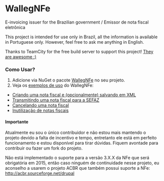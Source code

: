 ﻿WallegNFe
=========
E-invoicing issuer for the Brazilian government / Emissor de nota fiscal eletrônica

This project is intended for use only in Brazil, all the information is available in Portuguese only. However, feel free to ask me anything in English.

Thanks to TeamCity for the free build server to support this project! [They are awesome :)](http://teamcity.codebetter.com/)

### Como Usar?
1. Adicione via NuGet o pacote [WallegNFe](https://www.nuget.org/packages/WallegNFe/) no seu projeto.
2. Veja os [exemplos de uso](https://github.com/leonardiwagner/WallegNFe/wiki) do WallegNFe:

- [Criando uma nota fiscal e (opcionalmente) salvando em XML](https://github.com/leonardiwagner/WallegNFe/wiki/Criando-uma-nota-fiscal-eletr%C3%B4nica-e-salvando-em-XML)
- [Transmitindo uma nota fiscal para a SEFAZ](https://github.com/leonardiwagner/WallegNFe/wiki/Transmitindo-uma-nota-para-a-SEFAZ)
- [Cancelando uma nota fiscal](https://github.com/leonardiwagner/WallegNFe/wiki/Cancelando-uma-nota)
- [Inutilização de notas fiscais](https://github.com/leonardiwagner/WallegNFe/wiki/Inutilizando-notas)

#### Importante
Atualmente eu sou o único contribuidor e não estou mais mantendo o projeto devido a falta de incentivo e tempo, entretanto ele está em perfeito funcionamento e estou disponível para tirar dúvidas. Fiquem avontade para contribuir ou fazer um fork do projeto.

Não está implementado o suporte para a versão 3.X.X da NFe que será obrigatória em 2015, então caso ninguém de continuidade nesse projeto, eu aconselho a usarem o projeto ACBR que também possui suporte a NFe: http://acbr.sourceforge.net/drupal
